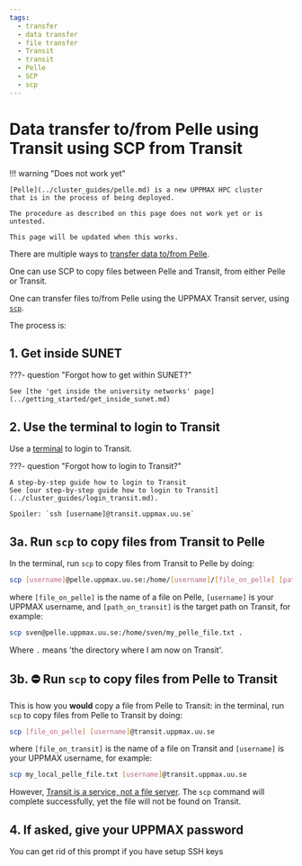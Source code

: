 ```yaml
---
tags:
  - transfer
  - data transfer
  - file transfer
  - Transit
  - transit
  - Pelle
  - SCP
  - scp
---
```


# Data transfer to/from Pelle using Transit using SCP from Transit

!!! warning "Does not work yet"

    [Pelle](../cluster_guides/pelle.md) is a new UPPMAX HPC cluster
    that is in the process of being deployed.

    The procedure as described on this page does not work yet or is untested.

    This page will be updated when this works.

There are multiple ways to [transfer data to/from Pelle](../cluster_guides/transfer_pelle.md).

One can use SCP to copy files between Pelle and Transit,
from either Pelle or Transit.

One can transfer files to/from Pelle using the UPPMAX Transit server,
using [`scp`](scp.md).

The process is:

## 1. Get inside SUNET

???- question "Forgot how to get within SUNET?"

    See [the 'get inside the university networks' page](../getting_started/get_inside_sunet.md)

## 2. Use the terminal to login to Transit

Use a [terminal](../software/terminal.md) to login to Transit.

???- question "Forgot how to login to Transit?"

    A step-by-step guide how to login to Transit
    See [our step-by-step guide how to login to Transit](../cluster_guides/login_transit.md).

    Spoiler: `ssh [username]@transit.uppmax.uu.se`

## 3a. Run `scp` to copy files from Transit to Pelle

In the terminal, run `scp` to copy files from Transit to Pelle by doing:

```bash
scp [username]@pelle.uppmax.uu.se:/home/[username]/[file_on_pelle] [path_on_transit]
```

where `[file_on_pelle]` is the name of a file on Pelle,
`[username]` is your UPPMAX username,
and `[path_on_transit]` is the target path on Transit,
for example:

```bash
scp sven@pelle.uppmax.uu.se:/home/sven/my_pelle_file.txt .
```

Where `.` means 'the directory where I am now on Transit'.

## 3b. :no_entry: Run `scp` to copy files from Pelle to Transit

This is how you **would** copy a file from Pelle to Transit:
in the terminal, run `scp` to copy files from Pelle to Transit by doing:

```bash
scp [file_on_pelle] [username]@transit.uppmax.uu.se
```

where `[file_on_transit]` is the name of a file on Transit
and `[username]` is your UPPMAX username, for example:

```bash
scp my_local_pelle_file.txt [username]@transit.uppmax.uu.se
```

However, [Transit is a service, not a file server](../cluster_guides/transit.md).
The `scp` command will complete successfully,
yet the file will not be found on Transit.

## 4. If asked, give your UPPMAX password

You can get rid of this prompt if you have setup SSH keys
